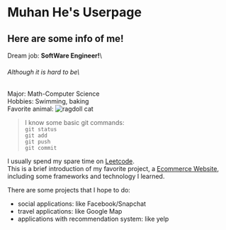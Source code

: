 # Muhan He's Userpage
## Here are some info of me!
Dream job: **SoftWare Engineer!**\
###### Although it is hard to be\
Major: Math-Computer Science\
Hobbies: Swimming, baking\
Favorite animal: ![ragdoll cat](https://imagesvc.meredithcorp.io/v3/mm/image?url=https%3A%2F%2Fstatic.onecms.io%2Fwp-content%2Fuploads%2Fsites%2F47%2F2020%2F09%2F24%2Fragdoll-554742943-2000.jpg)


> I know some basic git commands:\
`git status`\
`git add`\
`git push`\
`git commit`

I usually spend my spare time on [Leetcode](https://leetcode.com).\
This is a brief introduction of my favorite project, a [Ecommerce Website](/Done-Project-eg.md), including some frameworks and technology I learned.


There are some projects that I hope to do:
- social applications: like Facebook/Snapchat
- travel applications: like Google Map
- applications with recommendation system: like yelp



